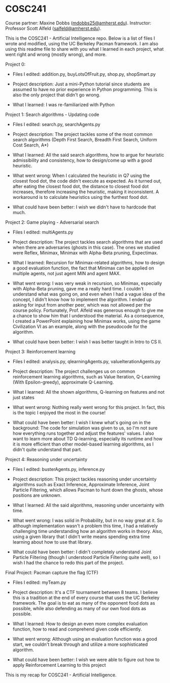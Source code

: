 # COSC241
Course partner: Maxine Dobbs (mdobbs25@amherst.edu). Instructor: Professor Scott Alfeld (salfeld@amherst.edu).


This is the COSC241 - Artificial Intelligence repo. Below is a list of files I wrote and modified, using the UC Berkeley Pacman framework. I am also using this readme file to share with you what I learned in each project, what went right and wrong (mostly wrong), and more.


Project 0:

- Files I edited: addition.py, buyLotsOfFruit.py, shop.py, shopSmart.py

- Project description: Just a mini-Python tutorial since students are assumed to have no prior experience in Python programming. This is also the only project that didn't go wrong.

- What I learned: I was re-familiarized with Python


Project 1: Search algorithms - Updating code

- Files I edited: search.py, searchAgents.py

- Project description: The project tackles some of the most common search algorithms (Depth First Search, Breadth First Search, Uniform Cost Search, A*)

- What I learned: All the said search algorithms, how to argue for heuristic admissibility and consistency, how to design/come up with a good heuristic.

- What went wrong: When I calculated the heuristic in Q7 using the closest food dot, the code didn't execute as expected. As it turned out, after eating the closest food dot, the distance to closest food dot increases, therefore increasing the heuristic, making it inconsistent. A workaround is to calculate heuristics using the furthest food dot.

- What could have been better: I wish we didn't have to hardcode that much.


Project 2: Game playing - Adversarial search

- Files I edited: multiAgents.py

- Project description: The project tackles search algorithms that are used when there are adversaries (ghosts in this case). The ones we studied were Reflex, Minimax, Minimax with Alpha-Beta pruning, Expectimax.

- What I learned: Recursion for Minimax-related algorithms, how to design a good evaluation function, the fact that Minimax can be applied on multiple agents, not just agent MIN and agent MAX.

- What went wrong: I was very weak in recursion, so Minimax, especially with Alpha-Beta pruning, gave me a really hard time. I couldn't understand what was going on, and even when I had a vague idea of the concept, I didn't know how to implement the algorithm. I ended up asking for input from another peer, which was not allowed per the course policy. Fortunately, Prof. Alfeld was generous enough to give me a chance to show him that I understood the material. As a consequence, I created a PowerPoint explaining how Minimax works, using the game Civilization VI as an example, along with the pseudocode for the algorithm.

- What could have been better: I wish I was better taught in Intro to CS II.


Project 3: Reinforcement learning

- Files I edited: analysis.py, qlearningAgents.py, valueIterationAgents.py

- Project description: The project challenges us on common reinforcement learning algorithms, such as Value Iteration, Q-Learning (With Epsilon-greedy), approximate Q-Learning.

- What I learned: All the shown algorithms, Q-learning on features and not just states

- What went wrong: Nothing really went wrong for this project. In fact, this is the topic I enjoyed the most in the course!

- What could have been better: I wish I knew what's going on in the background: The code for simulation was given to us, so I'm not sure how everything runs together and adjust the features' values. I also want to learn more about TD Q-learning, especially its runtime and how it is more efficient than other model-based learning algorithms, as I didn't quite understand that part.


Project 4: Reasoning under uncertainty

- Files I edited: busterAgents.py, inference.py

- Project description: This project tackles reasoning under uncertainty algorithms such as Exact Inference, Approximate Inference, Joint Particle Filtering, which allows Pacman to hunt down the ghosts, whose positions are unknown.

- What I learned: All the said algorithms, reasoning under uncertainty with time.

- What went wrong: I was solid in Probability, but in no way great at it. So although implementation wasn't a problem this time, I had a relatively challenging time understanding how an algorithm works in theory. Also, using a given library that I didn't write means spending extra time learning about how to use that library. 

- What could have been better: I didn't completely understand Joint Particle Filtering (though I understood Particle Filtering quite well), so I wish I had the chance to redo this part of the project.


Final Project: Pacman capture the flag (CTF)

- Files I edited: myTeam.py

- Project description: It's a CTF tournament between 8 teams. I believe this is a tradition at the end of every course that uses the UC Berkeley framework. The goal is to eat as many of the opponent food dots as possible, while also defending as many of our own food dots as possible.

- What I learned: How to design an even more complex evaluation function, how to read and comprehend given code efficiently.

- What went wrong: Although using an evaluation function was a good start, we couldn't break through and utilize a more sophisticated algorithm.

- What could have been better: I wish we were able to figure out how to apply Reinforcement Learning to this project


This is my recap for COSC241 - Artificial Intelligence.

